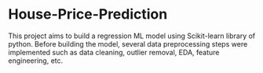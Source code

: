 # House-Price-Prediction
This project aims to build a regression ML model using Scikit-learn library of python. Before building the model, several data preprocessing steps were implemented such as data cleaning, outlier removal, EDA, feature engineering, etc.
